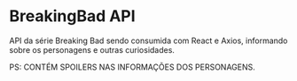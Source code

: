 # BreakingBad API
API da série Breaking Bad sendo consumida com React e Axios, informando sobre os personagens e outras curiosidades.

PS: CONTÉM SPOILERS NAS INFORMAÇÕES DOS PERSONAGENS.
